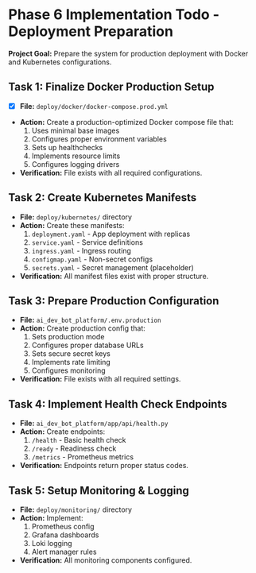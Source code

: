 # Phase 6 Implementation Todo - Deployment Preparation

**Project Goal:** Prepare the system for production deployment with Docker and Kubernetes configurations.

## Task 1: Finalize Docker Production Setup
- [x] **File:** `deploy/docker/docker-compose.prod.yml`
- **Action:** Create a production-optimized Docker compose file that:
  1. Uses minimal base images
  2. Configures proper environment variables
  3. Sets up healthchecks
  4. Implements resource limits
  5. Configures logging drivers
- **Verification:** File exists with all required configurations.

## Task 2: Create Kubernetes Manifests
- **File:** `deploy/kubernetes/` directory
- **Action:** Create these manifests:
  1. `deployment.yaml` - App deployment with replicas
  2. `service.yaml` - Service definitions
  3. `ingress.yaml` - Ingress routing
  4. `configmap.yaml` - Non-secret configs
  5. `secrets.yaml` - Secret management (placeholder)
- **Verification:** All manifest files exist with proper structure.

## Task 3: Prepare Production Configuration
- **File:** `ai_dev_bot_platform/.env.production`
- **Action:** Create production config that:
  1. Sets production mode
  2. Configures proper database URLs
  3. Sets secure secret keys
  4. Implements rate limiting
  5. Configures monitoring
- **Verification:** File exists with all required settings.

## Task 4: Implement Health Check Endpoints
- **File:** `ai_dev_bot_platform/app/api/health.py`
- **Action:** Create endpoints:
  1. `/health` - Basic health check
  2. `/ready` - Readiness check
  3. `/metrics` - Prometheus metrics
- **Verification:** Endpoints return proper status codes.

## Task 5: Setup Monitoring & Logging
- **File:** `deploy/monitoring/` directory
- **Action:** Implement:
  1. Prometheus config
  2. Grafana dashboards
  3. Loki logging
  4. Alert manager rules
- **Verification:** All monitoring components configured.